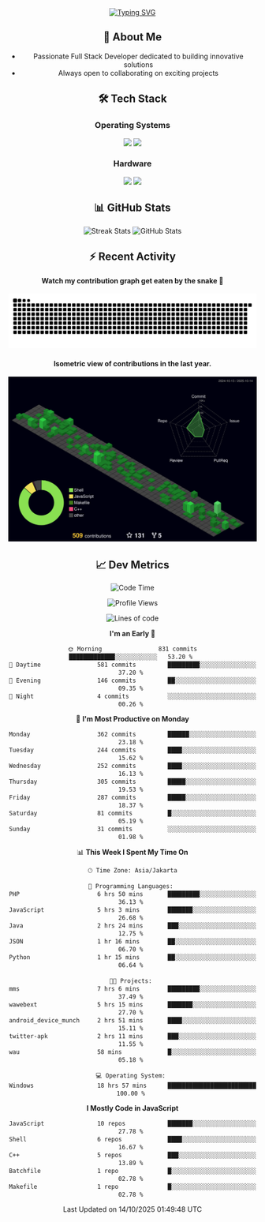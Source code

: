 <div align="center" style="max-width: 900px; margin: auto;">
<a href="https://github.com/thunderkex">
  <img src="https://readme-typing-svg.herokuapp.com?font=Fira+Code&pause=1000&center=true&vCenter=true&width=435&lines=Ha+ha!+I+am+here!;Told+you+a+storm+was+coming!" alt="Typing SVG" />
</a>

## 👋 About Me
- Passionate Full Stack Developer dedicated to building innovative solutions
- Always open to collaborating on exciting projects

## 🛠️ Tech Stack
### Operating Systems
<a href="#"><img src="https://img.shields.io/badge/Linux-FCC624?style=flat&logo=linux&logoColor=black"></a>
<a href="#"><img src="https://img.shields.io/badge/Windows-0078D6?style=flat&logo=windows&logoColor=white"></a>

### Hardware
<a href="#"><img src="https://img.shields.io/badge/Raspberry%20Pi-C51A4A?style=flat&logo=raspberrypi&logoColor=white"></a>
<a href="#"><img src="https://img.shields.io/badge/Arduino-00979D?style=flat&logo=Arduino&logoColor=white"></a>

## 📊 GitHub Stats
<div align="center">
  <img src="https://streak-stats.demolab.com?user=thunderkex&theme=tokyonight-duo&border_radius=20" alt="Streak Stats" />
  <img src="https://github-readme-stats.vercel.app/api?username=thunderkex&show_icons=true&theme=tokyonight&border_radius=20" alt="GitHub Stats" />
</div>

## ⚡ Recent Activity
<h4>Watch my contribution graph get eaten by the snake 🐍</h4>
<img width="600em" alt="thunderkex's Github commit snake" src="https://raw.githubusercontent.com/thunderkex/thunderkex/output/grid-snake-ov.svg" />

<h4>Isometric view of contributions in the last year.</h4>
<a href="./profile-3d-contrib/profile-night-green.svg">
	<img width="600em" src="./profile-3d-contrib/profile-night-green.svg">
</a>

## 📈 Dev Metrics
<!--START_SECTION:waka-->
![Code Time](http://img.shields.io/badge/Code%20Time-1%2C626%20hrs%2019%20mins-blue)

![Profile Views](http://img.shields.io/badge/Profile%20Views-5-blue)

![Lines of code](https://img.shields.io/badge/From%20Hello%20World%20I%27ve%20Written-3.5%20million%20lines%20of%20code-blue)

**I'm an Early 🐤** 

```text
🌞 Morning                831 commits         █████████████░░░░░░░░░░░░   53.20 % 
🌆 Daytime                581 commits         █████████░░░░░░░░░░░░░░░░   37.20 % 
🌃 Evening                146 commits         ██░░░░░░░░░░░░░░░░░░░░░░░   09.35 % 
🌙 Night                  4 commits           ░░░░░░░░░░░░░░░░░░░░░░░░░   00.26 % 
```
📅 **I'm Most Productive on Monday** 

```text
Monday                   362 commits         ██████░░░░░░░░░░░░░░░░░░░   23.18 % 
Tuesday                  244 commits         ████░░░░░░░░░░░░░░░░░░░░░   15.62 % 
Wednesday                252 commits         ████░░░░░░░░░░░░░░░░░░░░░   16.13 % 
Thursday                 305 commits         █████░░░░░░░░░░░░░░░░░░░░   19.53 % 
Friday                   287 commits         █████░░░░░░░░░░░░░░░░░░░░   18.37 % 
Saturday                 81 commits          █░░░░░░░░░░░░░░░░░░░░░░░░   05.19 % 
Sunday                   31 commits          ░░░░░░░░░░░░░░░░░░░░░░░░░   01.98 % 
```


📊 **This Week I Spent My Time On** 

```text
🕑︎ Time Zone: Asia/Jakarta

💬 Programming Languages: 
PHP                      6 hrs 50 mins       █████████░░░░░░░░░░░░░░░░   36.13 % 
JavaScript               5 hrs 3 mins        ███████░░░░░░░░░░░░░░░░░░   26.68 % 
Java                     2 hrs 24 mins       ███░░░░░░░░░░░░░░░░░░░░░░   12.75 % 
JSON                     1 hr 16 mins        ██░░░░░░░░░░░░░░░░░░░░░░░   06.70 % 
Python                   1 hr 15 mins        ██░░░░░░░░░░░░░░░░░░░░░░░   06.64 % 

🐱‍💻 Projects: 
mms                      7 hrs 6 mins        █████████░░░░░░░░░░░░░░░░   37.49 % 
wawebext                 5 hrs 15 mins       ███████░░░░░░░░░░░░░░░░░░   27.70 % 
android_device_munch     2 hrs 51 mins       ████░░░░░░░░░░░░░░░░░░░░░   15.11 % 
twitter-apk              2 hrs 11 mins       ███░░░░░░░░░░░░░░░░░░░░░░   11.55 % 
wau                      58 mins             █░░░░░░░░░░░░░░░░░░░░░░░░   05.18 % 

💻 Operating System: 
Windows                  18 hrs 57 mins      █████████████████████████   100.00 % 
```

**I Mostly Code in JavaScript** 

```text
JavaScript               10 repos            ███████░░░░░░░░░░░░░░░░░░   27.78 % 
Shell                    6 repos             ████░░░░░░░░░░░░░░░░░░░░░   16.67 % 
C++                      5 repos             ███░░░░░░░░░░░░░░░░░░░░░░   13.89 % 
Batchfile                1 repo              █░░░░░░░░░░░░░░░░░░░░░░░░   02.78 % 
Makefile                 1 repo              █░░░░░░░░░░░░░░░░░░░░░░░░   02.78 % 
```




 Last Updated on 14/10/2025 01:49:48 UTC
<!--END_SECTION:waka-->
</div>
